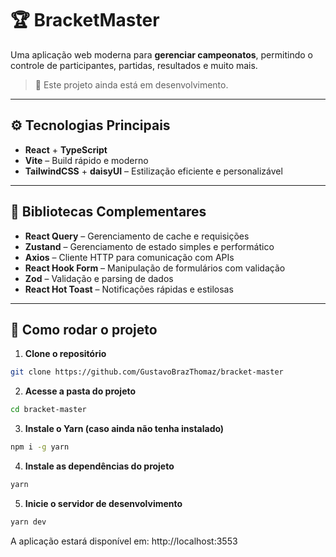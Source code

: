 # 🏆 BracketMaster

Uma aplicação web moderna para **gerenciar campeonatos**, permitindo o controle de participantes, partidas, resultados e muito mais.

> 🚧 Este projeto ainda está em desenvolvimento.

---

## ⚙️ Tecnologias Principais

- **React** + **TypeScript**
- **Vite** – Build rápido e moderno
- **TailwindCSS** + **daisyUI** – Estilização eficiente e personalizável

---

## 🔌 Bibliotecas Complementares

- **React Query** – Gerenciamento de cache e requisições
- **Zustand** – Gerenciamento de estado simples e performático
- **Axios** – Cliente HTTP para comunicação com APIs
- **React Hook Form** – Manipulação de formulários com validação
- **Zod** – Validação e parsing de dados
- **React Hot Toast** – Notificações rápidas e estilosas

---

## 🚀 Como rodar o projeto

1. **Clone o repositório**

```bash
git clone https://github.com/GustavoBrazThomaz/bracket-master
```

2. **Acesse a pasta do projeto**

```bash
cd bracket-master
```

3. **Instale o Yarn (caso ainda não tenha instalado)**

```bash
npm i -g yarn
```

4. **Instale as dependências do projeto**

```bash
yarn
```

5. **Inicie o servidor de desenvolvimento**

```bash
yarn dev
```

A aplicação estará disponível em: http://localhost:3553
